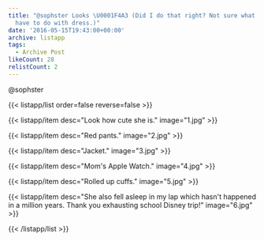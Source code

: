 ```yaml
---
title: "@sophster Looks \U0001F4A3 (Did I do that right? Not sure what old-timey explosives
  have to do with dress.)"
date: '2016-05-15T19:43:00+00:00'
archive: listapp
tags: 
  - Archive Post
likeCount: 28
relistCount: 2
---
```


@sophster

<!--more-->

{{< listapp/list order=false reverse=false >}}

   {{< listapp/item
      desc="Look how cute she is."
      image="1.jpg" >}}

   {{< listapp/item
      desc="Red pants."
      image="2.jpg" >}}

   {{< listapp/item
      desc="Jacket."
      image="3.jpg" >}}

   {{< listapp/item
      desc="Mom's Apple Watch."
      image="4.jpg" >}}

   {{< listapp/item
      desc="Rolled up cuffs."
      image="5.jpg" >}}

   {{< listapp/item
      desc="She also fell asleep in my lap which hasn't happened in a million years. Thank you exhausting school Disney trip!"
      image="6.jpg" >}}

{{< /listapp/list >}}
